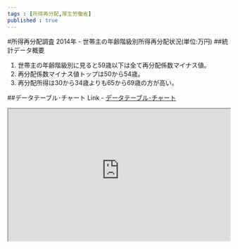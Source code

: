 ```yaml
--- 
tags : [所得再分配,厚生労働省] 
published : true
---
```

#所得再分配調査 2014年 - 世帯主の年齢階級別所得再分配状況(単位:万円)
##統計データ概要
1. 世帯主の年齢階級別に見ると59歳以下は全て再分配係数マイナス値。
1. 再分配係数マイナス値トップは50から54歳。
1. 再分配所得は30から34歳よりも65から69歳の方が高い。


##データテーブル･チャート
Link - [データテーブル･チャート](http://knowledgevault.saecanet.com/charts/am-consulting.co.jp-2016-09-15-17-58-09.html)

<iframe src="http://knowledgevault.saecanet.com/charts/am-consulting.co.jp-2016-09-15-17-58-09.html" width="100%" height="300px"></iframe>